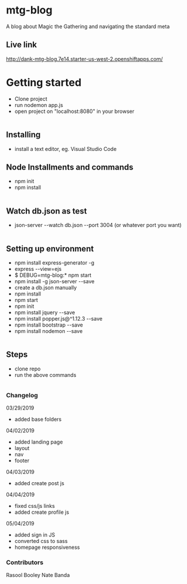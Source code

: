 # mtg-blog

A blog about Magic the Gathering and navigating the standard meta

## Live link

http://dank-mtg-blog.7e14.starter-us-west-2.openshiftapps.com/

# Getting started

- Clone project
- run nodemon app.js
- open project on "localhost:8080" in your browser

```
```

## Installing 

- install a text editor, eg. Visual Studio Code

## Node Installments and commands

- npm init
- npm install

```
```

## Watch db.json as test

- json-server --watch db.json --port 3004 (or whatever port you want)

```
```

## Setting up environment

- npm install express-generator -g
- express --view=ejs
- $ DEBUG=mtg-blog:* npm start
- npm install -g json-server --save
- create a db.json manually
- npm install
- npm start
- npm init
- npm install jquery --save
- npm install popper.js@^1.12.3 --save
- npm install bootstrap --save
- npm install nodemon --save

```
```

## Steps

- clone repo
- run the above commands

```
```

### Changelog

03/29/2019

- added base folders

04/02/2019

- added landing page
- layout
- nav
- footer

04/03/2019

- added create post js

04/04/2019

- fixed css/js links
- added create profile js

05/04/2019

- added sign in JS
- converted css to sass
- homepage responsiveness

### Contributors

Rasool Booley 
Nate Banda 
